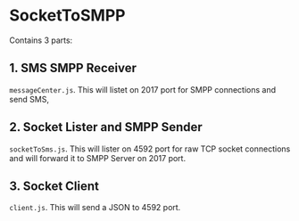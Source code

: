 # SocketToSMPP

Contains 3 parts:

## 1. SMS SMPP Receiver
````messageCenter.js````. This will listet on 2017 port for SMPP connections and send SMS,

## 2. Socket Lister and SMPP Sender
````socketToSms.js````. This will lister on 4592 port for raw TCP socket connections and will forward it to SMPP Server on 2017 port.

## 3. Socket Client
````client.js````. This will send a JSON to 4592 port.
